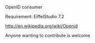 OpenID  consumer

Requirement: EiffelStudio 7.2

http://en.wikipedia.org/wiki/Openid

Anyone wanting to contribute is welcome
